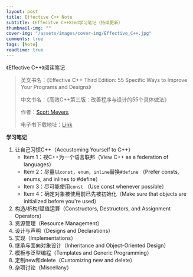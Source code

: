 ```yaml
---
layout: post
title: Effective C++ Note
subtitle: 《Effecitve C++》3ed学习笔记（持续更新）
thumbnail-img: ""
cover-img: "/assets/images/cover-img/Effective_C++.jpg"
comments: true
tags: [Note]
readtime: true
---
```


《Effective C++》阅读笔记

>英文书名：《Effective C++ Third Edition: 55 Specific Ways to Improve Your Programs and Designs》
>
>中文书名：《高效C++第三版：改善程序与设计的55个具体做法》
>
>作者：[Scott Meyers](http://scottmeyers.blogspot.com/)
>
>电子书下载地址：[Link]()

**学习笔记**

1. 让自己习惯C++（Accustoming Yourself to C++）
	* Item 1：视C++为一个语言联邦（View C++ as a federation of languages）
	* Item 2：尽量以`const`，`enum`，`inline`替换`#define` （Prefer consts, enums, and inlines to #define）
	* Item 3：尽可能使用`const` （Use const whenever possible）
	* Item 4：确定对象被使用前已先被初始化（Make sure that objects are initialized before you're used）
2. 构造/析构/赋值运算（Constructors, Destructors, and Assignment Operators）
3. 资源管理（Resource Management）
4. 设计与声明（Designs and Declarations）
5. 实现（Implementations）
6. 继承与面向对象设计（Inheritance and Object-Oriented Design）
7. 模板与泛型编程（Templates and Generic Programming）
8. 定制new和delete（Customizing new and delete）
9. 杂项讨论（Miscellany）